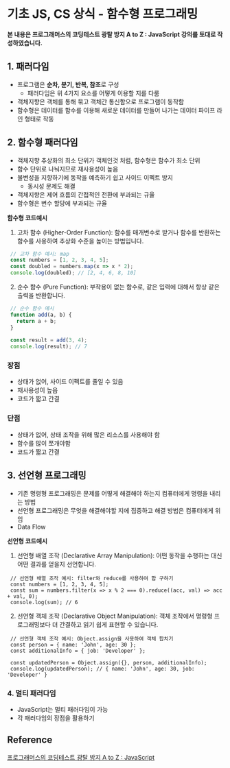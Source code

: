 # 기초 JS, CS 상식 - 함수형 프로그래밍



**본 내용은 프로그래머스의 코딩테스트 광탈 방지 A to Z : JavaScript 강의를 토대로 작성하였습니다.**



## 1. 패러다임

* 프로그램은 **순차, 분기, 반복, 참조**로 구성
  * 패러다임은 위 4가지 요소를 어떻게 이용할 지를 다룸
* 객체지향은 객체를 통해 묶고 객체간 통신함으로 프로그램이 동작함
* 함수형은 데이터를 함수를 이용해 새로운 데이터를 만들어 나가는 데이터 파이프 라인 형태로 작동



## 2. 함수형 패러다임

* 객체지향 추상화의 최소 단위가 객체인것 처럼, 함수형은 함수가 최소 단위
* 함수 단위로 나눠지므로 재사용성이 높음
* 불변성을 지향하기에 동작을 예측하기 쉽고 사이드 이펙트 방지
  * 동시성 문제도 해결
* 객체지향은 제어 흐름의 간접적인 전환에 부과되는 규율
* 함수형은 변수 할당에 부과되는 규율


**함수형 코드예시**

1. 고차 함수 (Higher-Order Function):
함수를 매개변수로 받거나 함수를 반환하는 함수를 사용하여 추상화 수준을 높이는 방법입니다.


```javascript
 // 고차 함수 예시: map
 const numbers = [1, 2, 3, 4, 5];
 const doubled = numbers.map(x => x * 2);
 console.log(doubled); // [2, 4, 6, 8, 10]
```

2. 순수 함수 (Pure Function):
부작용이 없는 함수로, 같은 입력에 대해서 항상 같은 출력을 반환합니다.

```javascript
 // 순수 함수 예시
 function add(a, b) {
   return a + b;
 }
 
 const result = add(3, 4);
 console.log(result); // 7
```

### 장점

* 상태가 없어, 사이드 이펙트를 줄일 수 있음
* 재사용성이 높음
* 코드가 짧고 간결



### 단점

* 상태가 없어, 상태 조작을 위해 많은 리소스를 사용해야 함
* 함수를 많이 쪼개야함
* 코드가 짧고 간결



## 3. 선언형 프로그래밍

* 기존 명령형 프로그래밍은 문제를 어떻게 해결해야 하는지 컴퓨터에게 명령을 내리는 방법
* 선언형 프로그래밍은 무엇을 해결해야할 지에 집중하고 해결 방법은 컴퓨터에게 위임
* Data Flow

**선언형 코드예시**

1. 선언형 배열 조작 (Declarative Array Manipulation):
어떤 동작을 수행하는 대신 어떤 결과를 얻을지 선언합니다.

```javscript
 // 선언형 배열 조작 예시: filter와 reduce를 사용하여 합 구하기
 const numbers = [1, 2, 3, 4, 5];
 const sum = numbers.filter(x => x % 2 === 0).reduce((acc, val) => acc + val, 0);
 console.log(sum); // 6
```

2. 선언형 객체 조작 (Declarative Object Manipulation):
객체 조작에서 명령형 프로그래밍보다 더 간결하고 읽기 쉽게 표현할 수 있습니다.

```
 // 선언형 객체 조작 예시: Object.assign을 사용하여 객체 합치기
 const person = { name: 'John', age: 30 };
 const additionalInfo = { job: 'Developer' };
 
 const updatedPerson = Object.assign({}, person, additionalInfo);
 console.log(updatedPerson); // { name: 'John', age: 30, job: 'Developer' }
```



### 4. 멀티 패러다임

* JavaScript는 멀티 패러다임이 가능
* 각 패러다임의 장점을 활용하기



## Reference

[프로그래머스의 코딩테스트 광탈 방지 A to Z : JavaScript](https://school.programmers.co.kr/learn/courses/13213)


